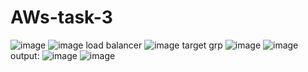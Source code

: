 # AWs-task-3
![image](https://github.com/user-attachments/assets/9e94d5b4-93f0-4b43-8841-c39b9982d193)
![image](https://github.com/user-attachments/assets/2af44b0a-d0f6-4397-9670-44cc3a419cbc)
load balancer
![image](https://github.com/user-attachments/assets/00d00296-f5d2-4f76-afa3-9e44a41fc19f)
target grp
![image](https://github.com/user-attachments/assets/effa5744-3a67-468f-b80f-8fd97065c21d)
![image](https://github.com/user-attachments/assets/6c00429c-68cd-42d0-8ab7-e07bbad8f7dc)
output:
![image](https://github.com/user-attachments/assets/94f2167a-12ca-40c0-be60-e25a58bf9c4a)
![image](https://github.com/user-attachments/assets/90cd071e-b89a-4468-9f57-96a38408565d)
